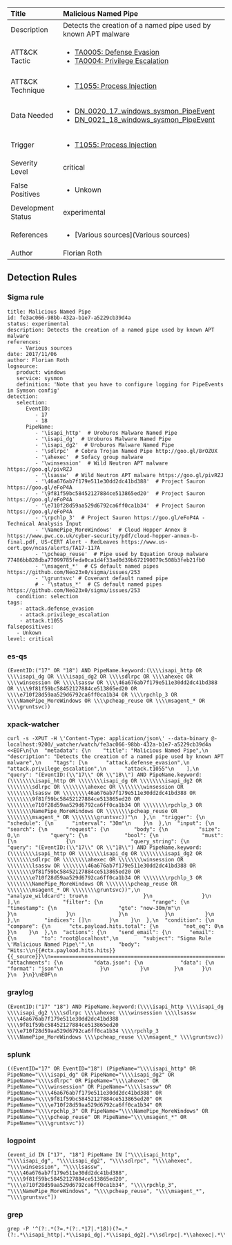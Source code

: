 | Title                | Malicious Named Pipe                                                                                                                                                 |
|:---------------------|:------------------------------------------------------------------------------------------------------------------------------------------------------------|
| Description          | Detects the creation of a named pipe used by known APT malware                                                                                                                                           |
| ATT&amp;CK Tactic    |  <ul><li>[TA0005: Defense Evasion](https://attack.mitre.org/tactics/TA0005)</li><li>[TA0004: Privilege Escalation](https://attack.mitre.org/tactics/TA0004)</li></ul>  |
| ATT&amp;CK Technique | <ul><li>[T1055: Process Injection](https://attack.mitre.org/techniques/T1055)</li></ul>  |
| Data Needed          | <ul><li>[DN_0020_17_windows_sysmon_PipeEvent](../Data_Needed/DN_0020_17_windows_sysmon_PipeEvent.md)</li><li>[DN_0021_18_windows_sysmon_PipeEvent](../Data_Needed/DN_0021_18_windows_sysmon_PipeEvent.md)</li></ul>  |
| Trigger              | <ul><li>[T1055: Process Injection](../Triggers/T1055.md)</li></ul>  |
| Severity Level       | critical |
| False Positives      | <ul><li>Unkown</li></ul>  |
| Development Status   | experimental |
| References           | <ul><li>[Various sources](Various sources)</li></ul>  |
| Author               | Florian Roth |


## Detection Rules

### Sigma rule

```
title: Malicious Named Pipe
id: fe3ac066-98bb-432a-b1e7-a5229cb39d4a
status: experimental
description: Detects the creation of a named pipe used by known APT malware
references:
    - Various sources
date: 2017/11/06
author: Florian Roth
logsource:
   product: windows
   service: sysmon
   definition: 'Note that you have to configure logging for PipeEvents in Symson config'
detection:
   selection:
      EventID: 
         - 17
         - 18
      PipeName: 
         - '\isapi_http'  # Uroburos Malware Named Pipe
         - '\isapi_dg'  # Uroburos Malware Named Pipe
         - '\isapi_dg2'  # Uroburos Malware Named Pipe
         - '\sdlrpc'  # Cobra Trojan Named Pipe http://goo.gl/8rOZUX
         - '\ahexec'  # Sofacy group malware
         - '\winsession'  # Wild Neutron APT malware https://goo.gl/pivRZJ
         - '\lsassw'  # Wild Neutron APT malware https://goo.gl/pivRZJ
         - '\46a676ab7f179e511e30dd2dc41bd388'  # Project Sauron https://goo.gl/eFoP4A
         - '\9f81f59bc58452127884ce513865ed20'  # Project Sauron https://goo.gl/eFoP4A
         - '\e710f28d59aa529d6792ca6ff0ca1b34'  # Project Sauron https://goo.gl/eFoP4A
         - '\rpchlp_3'  # Project Sauron https://goo.gl/eFoP4A - Technical Analysis Input
         - '\NamePipe_MoreWindows'  # Cloud Hopper Annex B https://www.pwc.co.uk/cyber-security/pdf/cloud-hopper-annex-b-final.pdf, US-CERT Alert - RedLeaves https://www.us-cert.gov/ncas/alerts/TA17-117A
         - '\pcheap_reuse'  # Pipe used by Equation Group malware 77486bb828dba77099785feda0ca1d4f33ad0d39b672190079c508b3feb21fb0
         - '\msagent_*'  # CS default named pipes https://github.com/Neo23x0/sigma/issues/253
         - '\gruntsvc' # Covenant default named pipe
         # - '\status_*'  # CS default named pipes https://github.com/Neo23x0/sigma/issues/253
   condition: selection
tags:
    - attack.defense_evasion
    - attack.privilege_escalation
    - attack.t1055
falsepositives:
   - Unkown
level: critical

```





### es-qs
    
```
(EventID:("17" OR "18") AND PipeName.keyword:(\\\\isapi_http OR \\\\isapi_dg OR \\\\isapi_dg2 OR \\\\sdlrpc OR \\\\ahexec OR \\\\winsession OR \\\\lsassw OR \\\\46a676ab7f179e511e30dd2dc41bd388 OR \\\\9f81f59bc58452127884ce513865ed20 OR \\\\e710f28d59aa529d6792ca6ff0ca1b34 OR \\\\rpchlp_3 OR \\\\NamePipe_MoreWindows OR \\\\pcheap_reuse OR \\\\msagent_* OR \\\\gruntsvc))
```


### xpack-watcher
    
```
curl -s -XPUT -H \'Content-Type: application/json\' --data-binary @- localhost:9200/_watcher/watch/fe3ac066-98bb-432a-b1e7-a5229cb39d4a <<EOF\n{\n  "metadata": {\n    "title": "Malicious Named Pipe",\n    "description": "Detects the creation of a named pipe used by known APT malware",\n    "tags": [\n      "attack.defense_evasion",\n      "attack.privilege_escalation",\n      "attack.t1055"\n    ],\n    "query": "(EventID:(\\"17\\" OR \\"18\\") AND PipeName.keyword:(\\\\\\\\isapi_http OR \\\\\\\\isapi_dg OR \\\\\\\\isapi_dg2 OR \\\\\\\\sdlrpc OR \\\\\\\\ahexec OR \\\\\\\\winsession OR \\\\\\\\lsassw OR \\\\\\\\46a676ab7f179e511e30dd2dc41bd388 OR \\\\\\\\9f81f59bc58452127884ce513865ed20 OR \\\\\\\\e710f28d59aa529d6792ca6ff0ca1b34 OR \\\\\\\\rpchlp_3 OR \\\\\\\\NamePipe_MoreWindows OR \\\\\\\\pcheap_reuse OR \\\\\\\\msagent_* OR \\\\\\\\gruntsvc))"\n  },\n  "trigger": {\n    "schedule": {\n      "interval": "30m"\n    }\n  },\n  "input": {\n    "search": {\n      "request": {\n        "body": {\n          "size": 0,\n          "query": {\n            "bool": {\n              "must": [\n                {\n                  "query_string": {\n                    "query": "(EventID:(\\"17\\" OR \\"18\\") AND PipeName.keyword:(\\\\\\\\isapi_http OR \\\\\\\\isapi_dg OR \\\\\\\\isapi_dg2 OR \\\\\\\\sdlrpc OR \\\\\\\\ahexec OR \\\\\\\\winsession OR \\\\\\\\lsassw OR \\\\\\\\46a676ab7f179e511e30dd2dc41bd388 OR \\\\\\\\9f81f59bc58452127884ce513865ed20 OR \\\\\\\\e710f28d59aa529d6792ca6ff0ca1b34 OR \\\\\\\\rpchlp_3 OR \\\\\\\\NamePipe_MoreWindows OR \\\\\\\\pcheap_reuse OR \\\\\\\\msagent_* OR \\\\\\\\gruntsvc))",\n                    "analyze_wildcard": true\n                  }\n                }\n              ],\n              "filter": {\n                "range": {\n                  "timestamp": {\n                    "gte": "now-30m/m"\n                  }\n                }\n              }\n            }\n          }\n        },\n        "indices": []\n      }\n    }\n  },\n  "condition": {\n    "compare": {\n      "ctx.payload.hits.total": {\n        "not_eq": 0\n      }\n    }\n  },\n  "actions": {\n    "send_email": {\n      "email": {\n        "to": "root@localhost",\n        "subject": "Sigma Rule \'Malicious Named Pipe\'",\n        "body": "Hits:\\n{{#ctx.payload.hits.hits}}{{_source}}\\n================================================================================\\n{{/ctx.payload.hits.hits}}",\n        "attachments": {\n          "data.json": {\n            "data": {\n              "format": "json"\n            }\n          }\n        }\n      }\n    }\n  }\n}\nEOF\n
```


### graylog
    
```
(EventID:("17" "18") AND PipeName.keyword:(\\\\isapi_http \\\\isapi_dg \\\\isapi_dg2 \\\\sdlrpc \\\\ahexec \\\\winsession \\\\lsassw \\\\46a676ab7f179e511e30dd2dc41bd388 \\\\9f81f59bc58452127884ce513865ed20 \\\\e710f28d59aa529d6792ca6ff0ca1b34 \\\\rpchlp_3 \\\\NamePipe_MoreWindows \\\\pcheap_reuse \\\\msagent_* \\\\gruntsvc))
```


### splunk
    
```
((EventID="17" OR EventID="18") (PipeName="\\\\isapi_http" OR PipeName="\\\\isapi_dg" OR PipeName="\\\\isapi_dg2" OR PipeName="\\\\sdlrpc" OR PipeName="\\\\ahexec" OR PipeName="\\\\winsession" OR PipeName="\\\\lsassw" OR PipeName="\\\\46a676ab7f179e511e30dd2dc41bd388" OR PipeName="\\\\9f81f59bc58452127884ce513865ed20" OR PipeName="\\\\e710f28d59aa529d6792ca6ff0ca1b34" OR PipeName="\\\\rpchlp_3" OR PipeName="\\\\NamePipe_MoreWindows" OR PipeName="\\\\pcheap_reuse" OR PipeName="\\\\msagent_*" OR PipeName="\\\\gruntsvc"))
```


### logpoint
    
```
(event_id IN ["17", "18"] PipeName IN ["\\\\isapi_http", "\\\\isapi_dg", "\\\\isapi_dg2", "\\\\sdlrpc", "\\\\ahexec", "\\\\winsession", "\\\\lsassw", "\\\\46a676ab7f179e511e30dd2dc41bd388", "\\\\9f81f59bc58452127884ce513865ed20", "\\\\e710f28d59aa529d6792ca6ff0ca1b34", "\\\\rpchlp_3", "\\\\NamePipe_MoreWindows", "\\\\pcheap_reuse", "\\\\msagent_*", "\\\\gruntsvc"])
```


### grep
    
```
grep -P '^(?:.*(?=.*(?:.*17|.*18))(?=.*(?:.*\\isapi_http|.*\\isapi_dg|.*\\isapi_dg2|.*\\sdlrpc|.*\\ahexec|.*\\winsession|.*\\lsassw|.*\\46a676ab7f179e511e30dd2dc41bd388|.*\\9f81f59bc58452127884ce513865ed20|.*\\e710f28d59aa529d6792ca6ff0ca1b34|.*\\rpchlp_3|.*\\NamePipe_MoreWindows|.*\\pcheap_reuse|.*\\msagent_.*|.*\\gruntsvc)))'
```



